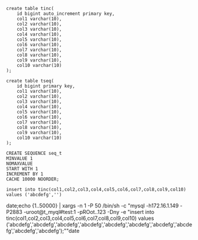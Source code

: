 ```plsql
create table tinc(
    id bigint auto_increment primary key,
    col1 varchar(10),
    col2 varchar(10),
    col3 varchar(10),
    col4 varchar(10),
    col5 varchar(10),
    col6 varchar(10),
    col7 varchar(10),
    col8 varchar(10),
    col9 varchar(10),
    col10 varchar(10)
);

create table tseq(
    id bigint primary key,
    col1 varchar(10),
    col2 varchar(10),
    col3 varchar(10),
    col4 varchar(10),
    col5 varchar(10),
    col6 varchar(10),
    col7 varchar(10),
    col8 varchar(10),
    col9 varchar(10),
    col10 varchar(10)
);

CREATE SEQUENCE seq_t
MINVALUE 1
NOMAXVALUE
START WITH 1
INCREMENT BY 1
CACHE 10000 NOORDER;

insert into tinc(col1,col2,col3,col4,col5,col6,col7,col8,col9,col10) values ('abcdefg','')
```

date;echo {1..50000} | xargs -n 1 -P 50 /bin/sh -c "mysql -h172.16.1.149 -P2883 -uroot@t_myql#test:1 -pROot..123 -Dny -e \"insert into tinc(col1,col2,col3,col4,col5,col6,col7,col8,col9,col10) values ('abcdefg','abcdefg','abcdefg','abcdefg','abcdefg','abcdefg','abcdefg','abcdefg','abcdefg','abcdefg');\""date

